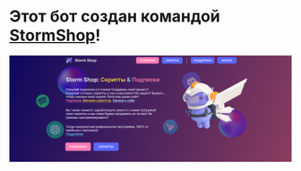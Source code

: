 # Этот бот создан командой [StormShop](https://nitro-storm.ru)!

![Главная сайта StormShop](./StormShop_README.png)